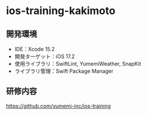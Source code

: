# ios-training-kakimoto

## 開発環境

- IDE：Xcode 15.2
- 開発ターゲット：iOS 17.2
- 使用ライブラリ：SwiftLint, YumemiWeather, SnapKit
- ライブラリ管理：Swift Package Manager

## 研修内容
https://github.com/yumemi-inc/ios-training
